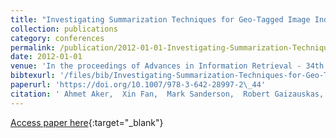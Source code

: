 ```yaml
---
title: "Investigating Summarization Techniques for Geo-Tagged Image Indexing"
collection: publications
category: conferences
permalink: /publication/2012-01-01-Investigating-Summarization-Techniques-for-Geo-Tagged-Image-Indexing
date: 2012-01-01
venue: 'In the proceedings of Advances in Information Retrieval - 34th European Conference on IR Research, ECIR 2012, Barcelona, Spain, April 1-5, 2012. Proceedings'
bibtexurl: '/files/bib/Investigating-Summarization-Techniques-for-Geo-Tagged-Image-Indexing.bib'
paperurl: 'https://doi.org/10.1007/978-3-642-28997-2\_44'
citation: ' Ahmet Aker,  Xin Fan,  Mark Sanderson,  Robert Gaizauskas, &quot;Investigating Summarization Techniques for Geo-Tagged Image Indexing.&quot; In the proceedings of Advances in Information Retrieval - 34th European Conference on IR Research, ECIR 2012, Barcelona, Spain, April 1-5, 2012. Proceedings, 2012.'
---
```

[Access paper here](https://doi.org/10.1007/978-3-642-28997-2\_44){:target="_blank"}

